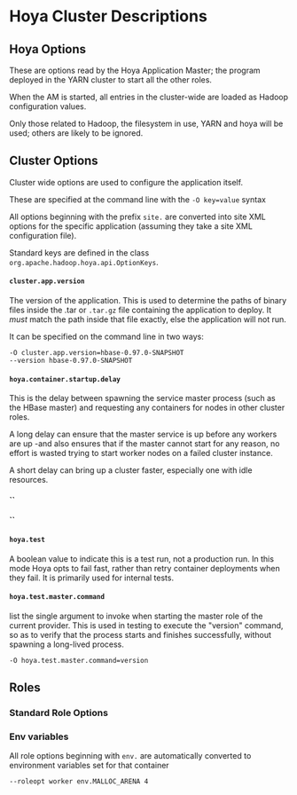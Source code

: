 <!---
  Licensed under the Apache License, Version 2.0 (the "License");
  you may not use this file except in compliance with the License.
  You may obtain a copy of the License at
  
   http://www.apache.org/licenses/LICENSE-2.0
  
  Unless required by applicable law or agreed to in writing, software
  distributed under the License is distributed on an "AS IS" BASIS,
  WITHOUT WARRANTIES OR CONDITIONS OF ANY KIND, either express or implied.
  See the License for the specific language governing permissions and
  limitations under the License. See accompanying LICENSE file.
-->
  
# Hoya Cluster Descriptions



##  Hoya Options

These are options read by the Hoya Application Master; the program deployed
in the YARN cluster to start all the other roles.

When the AM is started, all entries in the cluster-wide  are loaded as Hadoop
configuration values.

Only those related to Hadoop, the filesystem in use, YARN and hoya will be
used; others are likely to be ignored.

## Cluster Options

Cluster wide options are used to configure the application itself.

These are specified at the command line with the `-O key=value` syntax

All options beginning with the prefix `site.` are converted into 
site XML options for the specific application (assuming they take a site XML 
configuration file).

Standard keys are defined in the class `org.apache.hadoop.hoya.api.OptionKeys`.

####  `cluster.app.version`

The version of the application. This is used to determine the paths
of binary files inside the .tar or `.tar.gz` file containing the
application to deploy. It *must* match the path inside that file
exactly, else the application will not run.

It can be specified on the command line in two ways:

    -O cluster.app.version=hbase-0.97.0-SNAPSHOT
    --version hbase-0.97.0-SNAPSHOT



####  `hoya.container.startup.delay`

This is the delay between spawning the service master process (such as the
HBase master) and requesting any containers for nodes in other cluster roles.

A long delay can ensure that the master service is up before any workers are up
-and also ensures that if the master cannot start for any reason, no effort
is wasted trying to start worker nodes on a failed cluster instance.

A short delay can bring up a cluster faster, especially one with idle resources. 

####  ``


####  ``





####  `hoya.test`

A boolean value to indicate this is a test run, not a production run. In this
mode Hoya opts to fail fast, rather than retry container deployments when
they fail. It is primarily used for internal tests.

####  `hoya.test.master.command`

list the single argument to invoke when starting the master role of the current provider.
This is used in testing to execute the "version" command, so as to verify that
the process starts and finishes successfully, without spawning a long-lived process.



    -O hoya.test.master.command=version


## Roles

### Standard Role Options

### Env variables
 
 
All role options beginning with `env.` are automatically converted to
environment variables set for that container

    --roleopt worker env.MALLOC_ARENA 4
